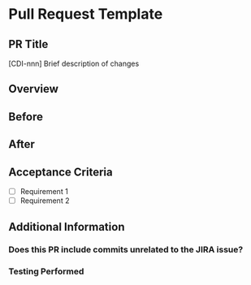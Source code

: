 # Pull Request Template

## PR Title
[CDI-nnn] Brief description of changes

## Overview
<!-- Provide a high-level summary of the changes -->

## Before
<!-- Describe the previous state/behavior -->

## After
<!-- Describe the new state/behavior and how it addresses the issue -->

## Acceptance Criteria
- [ ] Requirement 1
- [ ] Requirement 2

## Additional Information
### Does this PR include commits unrelated to the JIRA issue?
<!-- If yes, please explain why these changes are necessary -->

### Testing Performed
<!-- eg added unit tests, successfully ran data_processing_dag -->
